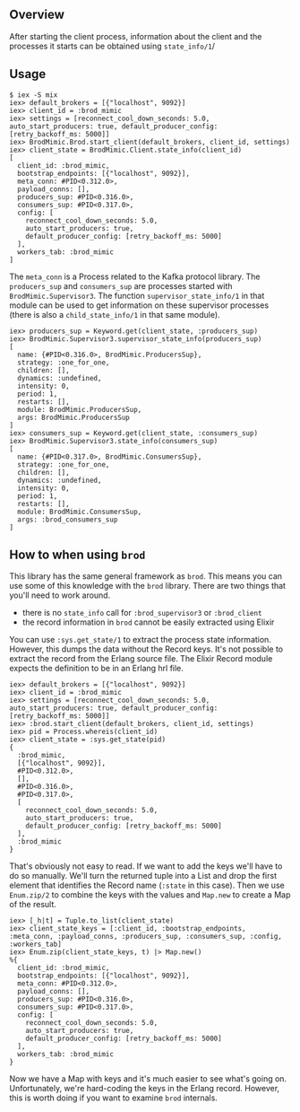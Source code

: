 ## Overview

After starting the client process, information about the client and the processes it starts can
be obtained using `state_info/1`/

## Usage

```
$ iex -S mix
iex> default_brokers = [{"localhost", 9092}]
iex> client_id = :brod_mimic
iex> settings = [reconnect_cool_down_seconds: 5.0, auto_start_producers: true, default_producer_config: [retry_backoff_ms: 5000]]
iex> BrodMimic.Brod.start_client(default_brokers, client_id, settings)
iex> client_state = BrodMimic.Client.state_info(client_id)
[
  client_id: :brod_mimic,
  bootstrap_endpoints: [{"localhost", 9092}],
  meta_conn: #PID<0.312.0>,
  payload_conns: [],
  producers_sup: #PID<0.316.0>,
  consumers_sup: #PID<0.317.0>,
  config: [
    reconnect_cool_down_seconds: 5.0,
    auto_start_producers: true,
    default_producer_config: [retry_backoff_ms: 5000]
  ],
  workers_tab: :brod_mimic
]
```

The `meta_conn` is a Process related to the Kafka protocol library. The `producers_sup` and
`consumers_sup` are processes started with `BrodMimic.Supervisor3`. The function
`supervisor_state_info/1` in that module can be used to get information on these supervisor
processes (there is also a `child_state_info/1` in that same module).

```
iex> producers_sup = Keyword.get(client_state, :producers_sup)
iex> BrodMimic.Supervisor3.supervisor_state_info(producers_sup)
[
  name: {#PID<0.316.0>, BrodMimic.ProducersSup},
  strategy: :one_for_one,
  children: [],
  dynamics: :undefined,
  intensity: 0,
  period: 1,
  restarts: [],
  module: BrodMimic.ProducersSup,
  args: BrodMimic.ProducersSup
]
iex> consumers_sup = Keyword.get(client_state, :consumers_sup)
iex> BrodMimic.Supervisor3.state_info(consumers_sup)
[
  name: {#PID<0.317.0>, BrodMimic.ConsumersSup},
  strategy: :one_for_one,
  children: [],
  dynamics: :undefined,
  intensity: 0,
  period: 1,
  restarts: [],
  module: BrodMimic.ConsumersSup,
  args: :brod_consumers_sup
]
```

## How to when using `brod`

This library has the same general framework as `brod`. This means you can use some of
this knowledge with the `brod` library. There are two things that you'll need to
work around.

- there is no `state_info` call for `:brod_supervisor3` or `:brod_client`
- the record information in `brod` cannot be easily extracted using Elixir

You can use `:sys.get_state/1` to extract the process state information. However, this
dumps the data without the Record keys. It's not possible to extract the record from
the Erlang source file. The Elixir Record module expects the definition to be in an
Erlang hrl file.

```
iex> default_brokers = [{"localhost", 9092}]
iex> client_id = :brod_mimic
iex> settings = [reconnect_cool_down_seconds: 5.0, auto_start_producers: true, default_producer_config: [retry_backoff_ms: 5000]]
iex> :brod.start_client(default_brokers, client_id, settings)
iex> pid = Process.whereis(client_id)
iex> client_state = :sys.get_state(pid)
{
  :brod_mimic,
  [{"localhost", 9092}],
  #PID<0.312.0>,
  [],
  #PID<0.316.0>,
  #PID<0.317.0>,
  [
    reconnect_cool_down_seconds: 5.0,
    auto_start_producers: true,
    default_producer_config: [retry_backoff_ms: 5000]
  ],
  :brod_mimic
}
```

That's obviously not easy to read. If we want to add the keys we'll have to do so manually. We'll turn
the returned tuple into a List and drop the first element that identifies the Record name (`:state` in
this case). Then we use `Enum.zip/2` to combine the keys with the values and `Map.new` to create a Map
of the result.

```
iex> [_h|t] = Tuple.to_list(client_state)
iex> client_state_keys = [:client_id, :bootstrap_endpoints, :meta_conn, :payload_conns, :producers_sup, :consumers_sup, :config, :workers_tab]
iex> Enum.zip(client_state_keys, t) |> Map.new()
%{
  client_id: :brod_mimic,
  bootstrap_endpoints: [{"localhost", 9092}],
  meta_conn: #PID<0.312.0>,
  payload_conns: [],
  producers_sup: #PID<0.316.0>,
  consumers_sup: #PID<0.317.0>,
  config: [
    reconnect_cool_down_seconds: 5.0,
    auto_start_producers: true,
    default_producer_config: [retry_backoff_ms: 5000]
  ],
  workers_tab: :brod_mimic
}
```

Now we have a Map with keys and it's much easier to see what's going on. Unfortunately, we're hard-coding the keys in the
Erlang record. However, this is worth doing if you want to examine `brod` internals.
